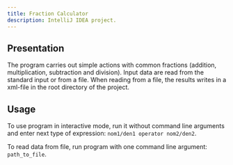 ```yaml
---
title: Fraction Calculator
description: IntelliJ IDEA project.
---
```


## Presentation

The program carries out simple actions with common fractions (addition, multiplication, subtraction and division). 
Input data are read from the standard input or from a file. 
When reading from a file, the results writes in a xml-file in the root directory of the project.

## Usage

To use program in interactive mode, run it without command line arguments 
and enter next type of expression: `nom1/den1 operator nom2/den2`.

To read data from file, run program with one command line argument: `path_to_file`.